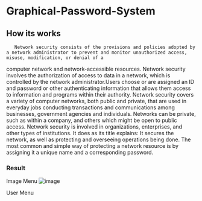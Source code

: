 # Graphical-Password-System
## How its works
       Network security consists of the provisions and policies adopted by a network administrator to prevent and monitor unauthorized access, misuse, modification, or denial of a 
  computer network and network-accessible resources. Network security involves the authorization of access to data in a network, which is controlled by the network administrator.Users
choose or are assigned an ID and password or other authenticating information that allows them access to information and programs within their authority. Network security covers a 
variety of computer networks, both public and private, that are used in everyday jobs conducting transactions and communications among businesses, government agencies and individuals. 
Networks can be private, such as within a company, and others which might be open to public access. Network security is involved in organizations, enterprises, and other types of 
institutions. It does as its title explains: It secures the network, as well as protecting and overseeing operations being done. The most common and simple way of protecting a
network resource is by assigning it a unique name and a corresponding password.

### Result

Image Menu
![image](https://github.com/sagashra-ravi/Graphical-Password-System/assets/142903687/7ded0a1c-79ba-4fd5-87ca-b1c36a4000eb) 

User Menu




